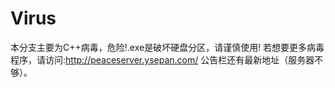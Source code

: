 # Virus
本分支主要为C++病毒，危险!.exe是破坏硬盘分区，请谨慎使用!
若想要更多病毒程序，请访问:http://peaceserver.ysepan.com/ 公告栏还有最新地址（服务器不够）。
